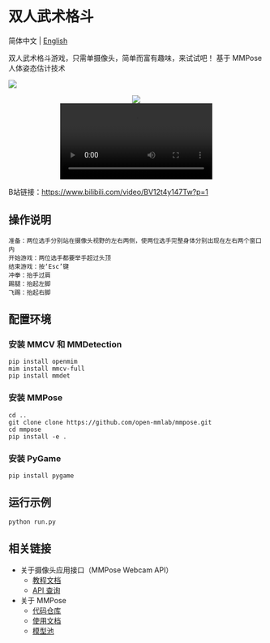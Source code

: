 # 双人武术格斗

简体中文 | [English](/README_en.md)

双人武术格斗游戏，只需单摄像头，简单而富有趣味，来试试吧！
基于 MMPose人体姿态估计技术

![](https://user-images.githubusercontent.com/15977946/171618680-49968673-6f11-4b9d-b63e-72543e8a75a0.gif)
<div align="center">
    <img src="https://user-images.githubusercontent.com/15977946/171618680-49968673-6f11-4b9d-b63e-72543e8a75a0.gif">
</div>
<div align="center">
    <video src="https://www.bilibili.com/video/BV12t4y147Tw?p=1">
</div>

B站链接：https://www.bilibili.com/video/BV12t4y147Tw?p=1

## 操作说明
```
准备：两位选手分别站在摄像头视野的左右两侧，使两位选手完整身体分别出现在左右两个窗口内
开始游戏：两位选手都要举手超过头顶
结束游戏：按‘Esc’键
冲拳：抬手过肩
踢腿：抬起左脚
飞踢：抬起右脚
```

## 配置环境

### 安装 MMCV 和 MMDetection

```shell
pip install openmim
mim install mmcv-full
pip install mmdet
```

### 安装 MMPose

```shell
cd ..
git clone clone https://github.com/open-mmlab/mmpose.git
cd mmpose
pip install -e .
```

### 安装 PyGame

```shell
pip install pygame
```

## 运行示例

```shell
python run.py 

```

## 相关链接

- 关于摄像头应用接口（MMPose Webcam API）
  - [教程文档](https://mmpose.readthedocs.io/zh_CN/latest/tutorials/7_webcam_api.html)
  - [API 查询](https://mmpose.readthedocs.io/zh_CN/latest/api.html#mmpose-apis-webcam)
- 关于 MMPose
  - [代码仓库](https://github.com/open-mmlab/mmpose)
  - [使用文档](https://mmpose.readthedocs.io/zh_CN/latest/)
  - [模型池](https://mmpose.readthedocs.io/zh_CN/latest/modelzoo.html)

